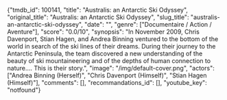 {"tmdb_id": 100141, "title": "Australis: an Antarctic Ski Odyssey", "original_title": "Australis: an Antarctic Ski Odyssey", "slug_title": "australis-an-antarctic-ski-odyssey", "date": "", "genre": ["Documentaire / Action / Aventure"], "score": "0.0/10", "synopsis": "In November 2009, Chris Davenport, Stian Hagen, and Andrea Binning ventured to the bottom of the world in search of the ski lines of their dreams. During their journey to the Antarctic Peninsula, the team discovered a new understanding of the beauty of ski mountaineering and of the depths of human connection to nature.... This is their story.", "image": "/img/default-cover.png", "actors": ["Andrea Binning (Herself)", "Chris Davenport (Himself)", "Stian Hagen (Himself)"], "comments": [], "recommandations_id": [], "youtube_key": "notfound"}